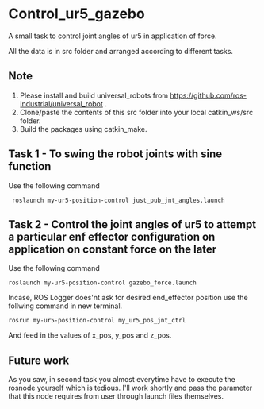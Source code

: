 # Control_ur5_gazebo
A small task to control joint angles of ur5 in application of force. 

All the data is in src folder and arranged according to different tasks.

## Note
1) Please install and build universal_robots from https://github.com/ros-industrial/universal_robot .
2) Clone/paste the contents of this src folder into your local catkin_ws/src folder.
3) Build the packages using catkin_make. 

## Task 1 - To swing the robot joints with sine function

 Use the following command
 
```
 roslaunch my-ur5-position-control just_pub_jnt_angles.launch
 ```
 
 ## Task 2 - Control the joint angles of ur5 to attempt a particular enf effector configuration on application on constant force on the later
 
 Use the following command
 
```roslaunch my-ur5-position-control gazebo_force.launch```
 
 Incase, ROS Logger does'nt ask for desired end_effector position use the follwing command in new terminal.
 
```rosrun my-ur5-position-control my_ur5_pos_jnt_ctrl```
 
 And feed in the values of x_pos, y_pos and z_pos.
 
 ## Future work
 
 As you saw, in second task you almost everytime have to execute the rosnode yourself which is tedious. I'll work shortly and pass the parameter that this node requires from user through launch files themselves.
